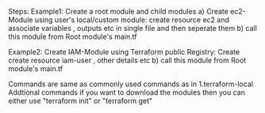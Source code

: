 Steps:
Example1: Create a root module and child modules
a) Create ec2-Module using user's local/custom module: create resource ec2 and associate variables , outputs etc in single file and then seperate them
b) call this module from Root module's main.tf

Example2:
Create IAM-Module using Terraform public Registry: Create create resource iam-user , other details etc
b) call this module from Root module's main.tf


Commands are same as commonly used commands as in 1.terraform-local
Addtional commands if you want to download the modules then you can either use "terraform init" or "terraform get" 